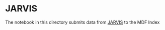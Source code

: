 # JARVIS

The notebook in this directory submits data from [JARVIS](https://www.ctcms.nist.gov/~knc6/JVASP.html) to the MDF Index
